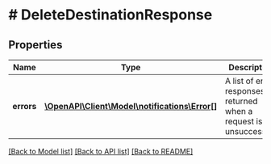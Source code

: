# # DeleteDestinationResponse

## Properties

Name | Type | Description | Notes
------------ | ------------- | ------------- | -------------
**errors** | [**\OpenAPI\Client\Model\notifications\Error[]**](Error.md) | A list of error responses returned when a request is unsuccessful. | [optional]

[[Back to Model list]](../../README.md#models) [[Back to API list]](../../README.md#endpoints) [[Back to README]](../../README.md)
